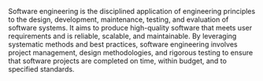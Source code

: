 Software engineering is the disciplined application of engineering principles to the design, development, maintenance, testing, and evaluation of software systems. It aims to produce high-quality software that meets user requirements and is reliable, scalable, and maintainable. By leveraging systematic methods and best practices, software engineering involves project management, design methodologies, and rigorous testing to ensure that software projects are completed on time, within budget, and to specified standards.
